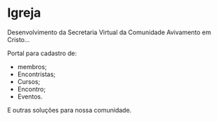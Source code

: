 # Igreja
Desenvolvimento da Secretaria Virtual da Comunidade Avivamento em Cristo...

Portal para cadastro de:
- membros;
- Encontristas;
- Cursos;
- Encontro;
- Eventos.

E outras soluções para nossa comunidade.
